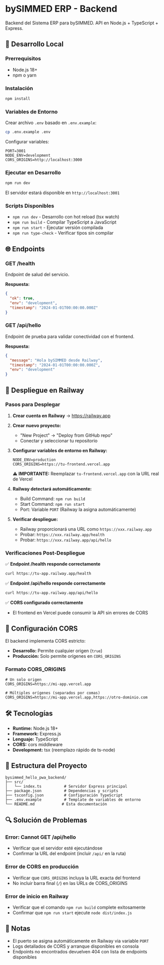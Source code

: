 # bySIMMED ERP - Backend

Backend del Sistema ERP para bySIMMED. API en Node.js + TypeScript + Express.

## 🚀 Desarrollo Local

### Prerrequisitos
- Node.js 18+
- npm o yarn

### Instalación
```bash
npm install
```

### Variables de Entorno
Crear archivo `.env` basado en `.env.example`:

```bash
cp .env.example .env
```

Configurar variables:
```env
PORT=3001
NODE_ENV=development
CORS_ORIGINS=http://localhost:3000
```

### Ejecutar en Desarrollo
```bash
npm run dev
```

El servidor estará disponible en `http://localhost:3001`

### Scripts Disponibles
- `npm run dev` - Desarrollo con hot reload (tsx watch)
- `npm run build` - Compilar TypeScript a JavaScript
- `npm run start` - Ejecutar versión compilada
- `npm run type-check` - Verificar tipos sin compilar

## 🌐 Endpoints

### GET /health
Endpoint de salud del servicio.

**Respuesta:**
```json
{
  "ok": true,
  "env": "development",
  "timestamp": "2024-01-01T00:00:00.000Z"
}
```

### GET /api/hello
Endpoint de prueba para validar conectividad con el frontend.

**Respuesta:**
```json
{
  "message": "Hola bySIMMED desde Railway",
  "timestamp": "2024-01-01T00:00:00.000Z",
  "env": "development"
}
```

## 🚂 Despliegue en Railway

### Pasos para Desplegar

1. **Crear cuenta en Railway** → https://railway.app

2. **Crear nuevo proyecto:**
   - "New Project" → "Deploy from GitHub repo"
   - Conectar y seleccionar tu repositorio

3. **Configurar variables de entorno en Railway:**
   ```
   NODE_ENV=production
   CORS_ORIGINS=https://tu-frontend.vercel.app
   ```
   ⚠️ **IMPORTANTE:** Reemplazar `tu-frontend.vercel.app` con la URL real de Vercel

4. **Railway detectará automáticamente:**
   - Build Command: `npm run build`
   - Start Command: `npm run start`
   - Port: Variable `PORT` (Railway la asigna automáticamente)

5. **Verificar despliegue:**
   - Railway proporcionará una URL como `https://xxx.railway.app`
   - Probar: `https://xxx.railway.app/health`
   - Probar: `https://xxx.railway.app/api/hello`

### Verificaciones Post-Despliegue

✅ **Endpoint /health responde correctamente**
```bash
curl https://tu-app.railway.app/health
```

✅ **Endpoint /api/hello responde correctamente**
```bash
curl https://tu-app.railway.app/api/hello
```

✅ **CORS configurado correctamente**
- El frontend en Vercel puede consumir la API sin errores de CORS

## 🔧 Configuración CORS

El backend implementa CORS estricto:

- **Desarrollo:** Permite cualquier origen (`true`)
- **Producción:** Solo permite orígenes en `CORS_ORIGINS`

### Formato CORS_ORIGINS
```env
# Un solo origen
CORS_ORIGINS=https://mi-app.vercel.app

# Múltiples orígenes (separados por comas)
CORS_ORIGINS=https://mi-app.vercel.app,https://otro-dominio.com
```

## 🛠️ Tecnologías

- **Runtime:** Node.js 18+
- **Framework:** Express.js
- **Lenguaje:** TypeScript
- **CORS:** cors middleware
- **Development:** tsx (reemplazo rápido de ts-node)

## 📁 Estructura del Proyecto

```
bysimmed_hello_pwa_backend/
├── src/
│   └── index.ts          # Servidor Express principal
├── package.json          # Dependencias y scripts
├── tsconfig.json         # Configuración TypeScript
├── .env.example          # Template de variables de entorno
└── README.md            # Esta documentación
```

## 🔍 Solución de Problemas

### Error: Cannot GET /api/hello
- Verificar que el servidor esté ejecutándose
- Confirmar la URL del endpoint (incluir `/api/` en la ruta)

### Error de CORS en producción
- Verificar que `CORS_ORIGINS` incluya la URL exacta del frontend
- No incluir barra final (`/`) en las URLs de CORS_ORIGINS

### Error de inicio en Railway
- Verificar que el comando `npm run build` complete exitosamente
- Confirmar que `npm run start` ejecute `node dist/index.js`

## 📝 Notas

- El puerto se asigna automáticamente en Railway via variable `PORT`
- Logs detallados de CORS y arranque disponibles en consola
- Endpoints no encontrados devuelven 404 con lista de endpoints disponibles